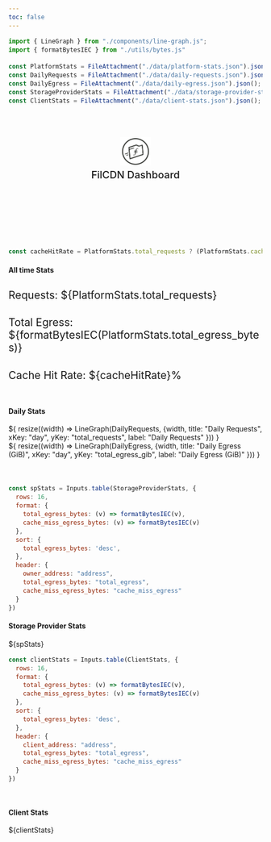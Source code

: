 ```yaml
---
toc: false
---
```


```js
import { LineGraph } from "./components/line-graph.js";
import { formatBytesIEC } from "./utils/bytes.js"

const PlatformStats = FileAttachment("./data/platform-stats.json").json();
const DailyRequests = FileAttachment("./data/daily-requests.json").json();
const DailyEgress = FileAttachment("./data/daily-egress.json").json();
const StorageProviderStats = FileAttachment("./data/storage-provider-stats.json").json();
const ClientStats = FileAttachment("./data/client-stats.json").json();
```

<div class="hero">
  <body><a href="https://filcdn.com" target="_blank" rel="noopener noreferrer"><img src="media/filcdn-logo.png" alt="FilCDN Logo" width="300" /></a><body>
    <h2>FilCDN Dashboard</h2>
</div>



```js
const cacheHitRate = PlatformStats.total_requests ? (PlatformStats.cache_hit_requests / PlatformStats.total_requests) * 100 : 0;
```

<h4>All time Stats</h4>

<div class="grid grid-cols-3" style="grid-auto-rows: 100px;">
    <h2 style="font-weight:normal;">Requests: ${PlatformStats.total_requests}</h2>
    <h2 style="font-weight:normal;">Total Egress: ${formatBytesIEC(PlatformStats.total_egress_bytes)}</h2>
    <h2 style="font-weight:normal;">Cache Hit Rate: ${cacheHitRate}%</h2>
</div>

<div class="divider"></div>

<h4>Daily Stats</h4>

<div class="grid grid-cols-2" style="grid-auto-rows: 500px;">
  <div class="card">${
    resize((width) => LineGraph(DailyRequests, {width, title: "Daily Requests", xKey: "day", yKey: "total_requests", label: "Daily Requests" }))
  }</div>
  <div class="card">${
        resize((width) => LineGraph(DailyEgress, {width, title: "Daily Egress (GiB)", xKey: "day", yKey: "total_egress_gib", label: "Daily Egress (GiB)" }))
  }</div>
</div>

<div class="divider"></div>

```js
const spStats = Inputs.table(StorageProviderStats, {
  rows: 16,
  format: {
    total_egress_bytes: (v) => formatBytesIEC(v),
    cache_miss_egress_bytes: (v) => formatBytesIEC(v)
  },
  sort: {
    total_egress_bytes: 'desc',
  },
  header: {
    owner_address: "address",
    total_egress_bytes: "total_egress",
    cache_miss_egress_bytes: "cache_miss_egress"
  }
})
```

<h4>Storage Provider Stats</h4>
<div class="card" style="padding: 0;">
  ${spStats}
</div>

```js
const clientStats = Inputs.table(ClientStats, {
  rows: 16,
  format: {
    total_egress_bytes: (v) => formatBytesIEC(v),
    cache_miss_egress_bytes: (v) => formatBytesIEC(v)
  },
  sort: {
    total_egress_bytes: 'desc',
  },
  header: {
    client_address: "address",
    total_egress_bytes: "total_egress",
    cache_miss_egress_bytes: "cache_miss_egress"
  }
})
```

<div class="divider"></div>
<h4>Client Stats</h4>
<div class="card" style="padding: 0;">
  ${clientStats}
</div>

<style>
.card-figure {
  display: flex;
  flex-direction: column;
  align-items: center;
  padding: 1rem 0;
  font-size: 4vw;
  color: #E30ADA;
}

.hero {
  display: flex;
  flex-direction: column;
  align-items: center;
  font-family: var(--sans-serif);
  margin: 4rem 0 8rem;
  text-wrap: balance;
  text-align: center;
}

.hero h1 {
  margin: 1rem 0;
  padding: 1rem 0;
  max-width: none;
  font-size: 14vw;
  font-weight: 900;
  line-height: 1;
  background: linear-gradient(30deg, var(--theme-foreground-focus), currentColor);
  -webkit-background-clip: text;
  -webkit-text-fill-color: transparent;
  background-clip: text;
}

.hero h2 {
  margin: 0;
  max-width: 34em;
  font-size: 20px;
  font-style: initial;
  font-weight: 500;
  line-height: 1.5;
  color: var(--theme-foreground-muted);
}

.hero img {
  max-width: 20%;
}

.divider {
  margin: 50px;
}

@media (min-width: 640px) {
  .hero h1 {
    font-size: 90px;
  }
}

</style>
